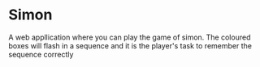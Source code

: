# Simon

A web appllication where you can play the game of simon. The coloured boxes will flash in a sequence and it is the player's 
task to remember the sequence correctly
